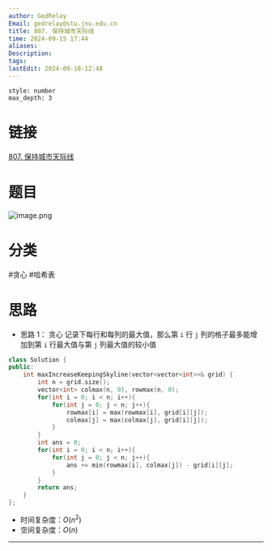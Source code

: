 ```yaml
---
author: GedRelay
Email: gedrelay@stu.jnu.edu.cn
title: 807. 保持城市天际线
time: 2024-09-15 17:44
aliases: 
Description: 
tags: 
lastEdit: 2024-09-18-12:48
---
```


```toc
style: number
max_depth: 3
```

# 链接
[807. 保持城市天际线](https://leetcode.cn/problems/max-increase-to-keep-city-skyline/) 

# 题目
![image.png](https://ged-pic-bed.oss-cn-guangzhou.aliyuncs.com/img/202409151744799.png)


# 分类
#贪心 #哈希表 

# 思路
- 思路 1：
贪心
记录下每行和每列的最大值，那么第 `i` 行 `j` 列的格子最多能增加到第 `i` 行最大值与第 `j` 列最大值的较小值


```cpp
class Solution {
public:
    int maxIncreaseKeepingSkyline(vector<vector<int>>& grid) {
        int n = grid.size();
        vector<int> colmax(n, 0), rowmax(n, 0);
        for(int i = 0; i < n; i++){
            for(int j = 0; j < n; j++){
                rowmax[i] = max(rowmax[i], grid[i][j]);
                colmax[j] = max(colmax[j], grid[i][j]);
            }
        }
        int ans = 0;
        for(int i = 0; i < n; i++){
            for(int j = 0; j < n; j++){
                ans += min(rowmax[i], colmax[j]) - grid[i][j];
            }
        }
        return ans;
    }
};
```


- 时间复杂度：${O\left( n^{2}  \right)  }$ 
- 空间复杂度：${O\left( n \right)  }$ 


---

